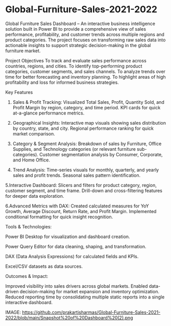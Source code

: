 # Global-Furniture-Sales-2021-2022
Global Furniture Sales Dashboard – An interactive business intelligence solution built in Power BI to provide a comprehensive view of sales performance, profitability, and customer trends across multiple regions and product categories. The project focuses on transforming raw sales data into actionable insights to support strategic decision-making in the global furniture market.

Project Objectives
To track and evaluate sales performance across countries, regions, and cities.
To identify top-performing product categories, customer segments, and sales channels.
To analyze trends over time for better forecasting and inventory planning.
To highlight areas of high profitability and loss for informed business strategies.

 Key Features
 
1. Sales & Profit Tracking:
Visualized Total Sales, Profit, Quantity Sold, and Profit Margin by region, category, and time period.
KPI cards for quick at-a-glance performance metrics.

2. Geographical Insights:
Interactive map visuals showing sales distribution by country, state, and city.
Regional performance ranking for quick market comparison.

3. Category & Segment Analysis:
Breakdown of sales by Furniture, Office Supplies, and Technology categories (or relevant furniture sub-categories).
Customer segmentation analysis by Consumer, Corporate, and Home Office.

4. Trend Analysis:
Time-series visuals for monthly, quarterly, and yearly sales and profit trends.
Seasonal sales pattern identification.

5.Interactive Dashboard:
Slicers and filters for product category, region, customer segment, and time frame.
Drill-down and cross-filtering features for deeper data exploration.

6.Advanced Metrics with DAX:
Created calculated measures for YoY Growth, Average Discount, Return Rate, and Profit Margin.
Implemented conditional formatting for quick insight recognition.

Tools & Technologies:

Power BI Desktop for visualization and dashboard creation.

Power Query Editor for data cleaning, shaping, and transformation.

DAX (Data Analysis Expressions) for calculated fields and KPIs.

Excel/CSV datasets as data sources.

Outcomes & Impact:

Improved visibility into sales drivers across global markets.
Enabled data-driven decision-making for market expansion and inventory optimization.
Reduced reporting time by consolidating multiple static reports into a single interactive dashboard.

IMAGE: https://github.com/prakartisharmas/Global-Furniture-Sales-2021-2022/blob/main/Snapshot%20of%20Dashboard%20(2).png
